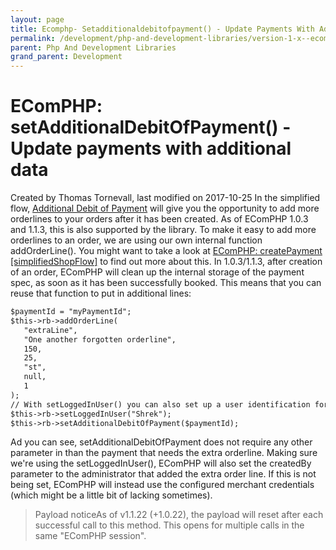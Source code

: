 ```yaml
---
layout: page
title: Ecomphp- Setadditionaldebitofpayment() - Update Payments With Additional Data
permalink: /development/php-and-development-libraries/version-1-x--ecomphp-/8126466/
parent: Php And Development Libraries
grand_parent: Development
---
```




# EComPHP: setAdditionalDebitOfPayment() - Update payments with additional data 
Created by Thomas Tornevall, last modified on 2017-10-25
In the simplified flow, [Additional Debit of
Payment](additional-debit-of-payment) will give you the opportunity to
add more orderlines to your orders after it has been created. As of
EComPHP 1.0.3 and 1.1.3, this is also supported by the library. To make
it easy to add more orderlines to an order, we are using our own
internal function addOrderLine(). You might want to take a look at
[EComPHP: createPayment \[simplifiedShopFlow\]](7438490) to find out
more about this. In 1.0.3/1.1.3, after creation of an order, EComPHP
will clean up the internal storage of the payment spec, as soon as it
has been successfully booked. This means that you can reuse that
function to put in additional lines:

```xml
$paymentId = "myPaymentId";
$this->rb->addOrderLine(
   "extraLine",
   "One another forgotten orderline",
   150,
   25,
   "st",
   null,
   1
);
// With setLoggedInUser() you can also set up a user identification for the createdBy-parameter sent with the additional debig. If not set, EComPHP will use the merchant credentials.
$this->rb->setLoggedInUser("Shrek");
$this->rb->setAdditionalDebitOfPayment($paymentId);
```
Ad you can see, setAdditionalDebitOfPayment does not require any other
parameter in than the payment that needs the extra orderline. Making
sure we're using the setLoggedInUser(), EComPHP will also set the
createdBy parameter to the administrator that added the extra order
line. If this is not being set, EComPHP will instead use the configured
merchant credentials (which might be a little bit of lacking sometimes).

> Payload noticeAs of v1.1.22 (+1.0.22), the payload will reset after
> each successful call to this method. This opens for multiple calls in
> the same "EComPHP session".

